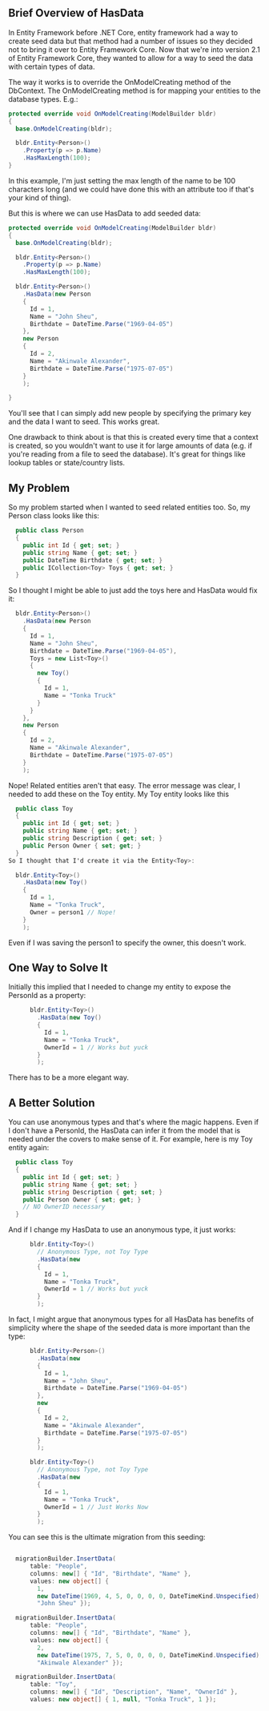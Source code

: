 ## Brief Overview of HasData
In Entity Framework before .NET Core, entity framework had a way to create seed data but that method had a number of issues so they decided not to bring it over to Entity Framework Core. Now that we're into version 2.1 of Entity Framework Core, they wanted to allow for a way to seed the data with certain types of data.

The way it works is to override the OnModelCreating method of the DbContext. The OnModelCreating method is for mapping your entities to the database types. E.g.:

```csharp
protected override void OnModelCreating(ModelBuilder bldr)
{
  base.OnModelCreating(bldr);

  bldr.Entity<Person>()
    .Property(p => p.Name)
    .HasMaxLength(100);
}
```
In this example, I'm just setting the max length of the name to be 100 characters long (and we could have done this with an attribute too if that's your kind of thing).

But this is where we can use HasData to add seeded data:

```csharp
protected override void OnModelCreating(ModelBuilder bldr)
{
  base.OnModelCreating(bldr);

  bldr.Entity<Person>()
    .Property(p => p.Name)
    .HasMaxLength(100);

  bldr.Entity<Person>()
    .HasData(new Person
    {
      Id = 1,
      Name = "John Sheu",
      Birthdate = DateTime.Parse("1969-04-05")
    },
    new Person
    {
      Id = 2,
      Name = "Akinwale Alexander",
      Birthdate = DateTime.Parse("1975-07-05")
    }
    );

}
```
You'll see that I can simply add new people by specifying the primary key and the data I want to seed. This works great.

One drawback to think about is that this is created every time that a context is created, so you wouldn't want to use it for large amounts of data (e.g. if you're reading from a file to seed the database). It's great for things like lookup tables or state/country lists.

## My Problem
So my problem started when I wanted to seed related entities too. So, my Person class looks like this:

```csharp
  public class Person
  {
    public int Id { get; set; }
    public string Name { get; set; }
    public DateTime Birthdate { get; set; }
    public ICollection<Toy> Toys { get; set; }
  }
  ```

So I thought I might be able to just add the toys here and HasData would fix it:

```csharp
  bldr.Entity<Person>()
    .HasData(new Person
    {
      Id = 1,
      Name = "John Sheu",
      Birthdate = DateTime.Parse("1969-04-05"),
      Toys = new List<Toy>()
      {
        new Toy()
        {
          Id = 1,
          Name = "Tonka Truck"
        }
      }
    },
    new Person
    {
      Id = 2,
      Name = "Akinwale Alexander",
      Birthdate = DateTime.Parse("1975-07-05")
    }
    );
  ``` 
Nope! Related entities aren't that easy. The error message was clear, I needed to add these on the Toy entity. My Toy entity looks like this

```csharp
  public class Toy
  {
    public int Id { get; set; }
    public string Name { get; set; }
    public string Description { get; set; }
    public Person Owner { set; get; }
  }
So I thought that I'd create it via the Entity<Toy>:

  bldr.Entity<Toy>()
    .HasData(new Toy()
    {
      Id = 1,
      Name = "Tonka Truck",
      Owner = person1 // Nope!
    }
    );

```
Even if I was saving the person1 to specify the owner, this doesn't work.

## One Way to Solve It
Initially this implied that I needed to change my entity to expose the PersonId as a property:
```csharp
      bldr.Entity<Toy>()
        .HasData(new Toy()
        {
          Id = 1,
          Name = "Tonka Truck",
          OwnerId = 1 // Works but yuck
        }
        );
```
There has to be a more elegant way.

## A Better Solution
You can use anonymous types and that's where the magic happens. Even if I don't have a PersonId, the HasData can infer it from the model that is needed under the covers to make sense of it. For example, here is my Toy entity again:

```csharp
  public class Toy
  {
    public int Id { get; set; }
    public string Name { get; set; }
    public string Description { get; set; }
    public Person Owner { set; get; }
    // NO OwnerID necessary
  }
```

And if I change my HasData to use an anonymous type, it just works:

```csharp
      bldr.Entity<Toy>()
        // Anonymous Type, not Toy Type
        .HasData(new 
        {
          Id = 1,
          Name = "Tonka Truck",
          OwnerId = 1 // Works but yuck
        }
        );
```
In fact, I might argue that anonymous types for all HasData has benefits of simplicity where the shape of the seeded data is more important than the type:
```csharp
      bldr.Entity<Person>()
        .HasData(new
        {
          Id = 1,
          Name = "John Sheu",
          Birthdate = DateTime.Parse("1969-04-05")
        },
        new
        {
          Id = 2,
          Name = "Akinwale Alexander",
          Birthdate = DateTime.Parse("1975-07-05")
        }
        );

      bldr.Entity<Toy>()
        // Anonymous Type, not Toy Type
        .HasData(new 
        {
          Id = 1,
          Name = "Tonka Truck",
          OwnerId = 1 // Just Works Now
        }
        );
```

You can see this is the ultimate migration from this seeding:

```csharp

  migrationBuilder.InsertData(
      table: "People",
      columns: new[] { "Id", "Birthdate", "Name" },
      values: new object[] { 
        1, 
        new DateTime(1969, 4, 5, 0, 0, 0, 0, DateTimeKind.Unspecified), 
        "John Sheu" });

  migrationBuilder.InsertData(
      table: "People",
      columns: new[] { "Id", "Birthdate", "Name" },
      values: new object[] { 
        2, 
        new DateTime(1975, 7, 5, 0, 0, 0, 0, DateTimeKind.Unspecified), 
        "Akinwale Alexander" });

  migrationBuilder.InsertData(
      table: "Toy",
      columns: new[] { "Id", "Description", "Name", "OwnerId" },
      values: new object[] { 1, null, "Tonka Truck", 1 });
```
